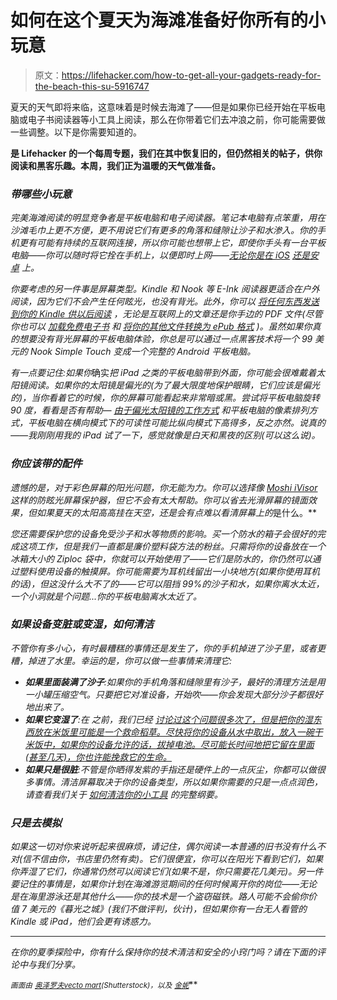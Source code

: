 # 如何在这个夏天为海滩准备好你所有的小玩意

> 原文：<https://lifehacker.com/how-to-get-all-your-gadgets-ready-for-the-beach-this-su-5916747>

夏天的天气即将来临，这意味着是时候去海滩了——但是如果你已经开始在平板电脑或电子书阅读器等小工具上阅读，那么在你带着它们去冲浪之前，你可能需要做一些调整。以下是你需要知道的。



[](http://lifehacker.com/tag/blast-from-the-past)**是 Lifehacker 的一个每周专题，我们在其中恢复旧的，但仍然相关的帖子，供你阅读和黑客乐趣。本周，我们正为温暖的天气做准备。**

### *带哪些小玩意*

*完美海滩阅读的明显竞争者是平板电脑和电子阅读器。笔记本电脑有点笨重，用在沙滩毛巾上更不方便，更不用说它们有更多的角落和缝隙让沙子和水渗入。你的手机更有可能有持续的互联网连接，所以你可能也想带上它，即使你手头有一台平板电脑——你可以随时将它拴在手机上，以便即时上网——[无论你是在 iOS](https://lifehacker.com/the-best-tethering-app-for-iphone-5865959) [还是安卓](http://lifehacker.com/the-best-tethering-app-for-android-5866160) 上。*

*你要考虑的另一件事是屏幕类型。Kindle 和 Nook 等 E-Ink 阅读器更适合在户外阅读，因为它们不会产生任何眩光，也没有背光。此外，你可以 [将任何东西发送到你的 Kindle 供以后阅读](https://lifehacker.com/how-to-send-anything-to-your-kindle-for-later-reading-5904858) ，无论是互联网上的文章还是你手边的 PDF 文件(尽管你也可以 [加载免费电子书](http://lifehacker.com/how-to-load-up-your-ereader-with-ebooks-for-free-5856977) 和 [将你的其他文件转换为 ePub 格式](http://lifehacker.com/how-can-i-convert-pdfs-and-other-ebooks-to-the-epub-for-5509965) )。虽然如果你真的想要没有背光屏幕的平板电脑体验，你总是可以通过一点黑客技术将一个 99 美元的 Nook Simple Touch 变成一个完整的 Android 平板电脑。*

*有一点要记住:如果你*确实*把 iPad 之类的平板电脑带到外面，你可能会很难戴着太阳镜阅读。如果你的太阳镜是偏光的(为了最大限度地保护眼睛，它们应该是偏光的)，当你看着它的时候，你的屏幕可能看起来非常暗或黑。尝试将平板电脑旋转 90 度，看看是否有帮助— [由于偏光太阳镜的工作方式](http://www.imore.com/2012/04/02/ipad-direct-sunlight/) 和平板电脑的像素排列方式，平板电脑在横向模式下的可读性可能比纵向模式下高得多，反之亦然。说真的——我刚刚用我的 iPad 试了一下，感觉就像是白天和黑夜的区别(可以这么说)。*

### *你应该带的配件*

*遗憾的是，对于彩色屏幕的阳光问题，你无能为力。你可以选择像 [Moshi iVisor](http://store.moshimonde.com/ivisor-ag-ipad.html) 这样的防眩光屏幕保护器，但它不会有太大帮助。你可以省去光滑屏幕的镜面效果，但如果夏天的太阳高高挂在天空，还是会有点难以看清屏幕上的*是什么。**

*您还需要保护您的设备免受沙子和水等物质的影响。买一个防水的箱子会很好的完成这项工作，但是我们一直都是廉价塑料袋方法的粉丝。只需将你的设备放在一个冰箱大小的 Ziploc 袋中，你就可以开始使用了——它们是防水的，你仍然可以通过塑料使用设备的触摸屏。你可能需要为耳机线留出一小块地方(如果你使用耳机的话)，但这没什么大不了的——它可以阻挡 99%的沙子和水，如果你离水太近，一个小洞就是个问题...你的平板电脑离水太近了。*

### *如果设备变脏或变湿，如何清洁*

*不管你有多小心，有时最糟糕的事情还是发生了，你的手机掉进了沙子里，或者更糟，掉进了水里。幸运的是，你可以做一些事情来清理它:*

*   ***如果里面装满了沙子**:如果你的手机角落和缝隙里有沙子，最好的清理方法是用一小罐压缩空气。只要把它对准设备，开始吹——你会发现大部分沙子都很好地出来了。*
*   ***如果它变湿了**:在 之前，我们已经 [讨论过这个问题很多次了，但是把你的湿东西放在米饭里可能是一个救命稻草。尽快将你的设备从水中取出，放入一碗干米饭中，如果你的设备允许的话，拔掉电池。尽可能长时间地把它留在里面(甚至几天)，你也许能挽救它的生命。](http://lifehacker.com/testimonial-rice-resurrects-even-the-most-soaked-of-ga-5435480)*
*   ***如果只是很脏**:不管是你晒得发紫的手指还是硬件上的一点灰尘，你都可以做很多事情。清洁屏幕取决于你的设备类型，所以如果你需要的只是一点点润色，请查看我们关于 [如何清洁你的小工具](http://lifehacker.com/how-to-properly-clean-all-your-gadgets-without-ruining-5875667) 的完整纲要。*

### *只是去模拟*

*如果这一切对你来说听起来很麻烦，请记住，偶尔阅读一本普通的旧书没有什么不对(信不信由你，书店里仍然有卖)。它们很便宜，你可以在阳光下看到它们，如果你弄湿了它们，你通常仍然可以阅读它们(如果不是，你只需要花几美元)。另一件要记住的事情是，如果你计划在海滩游览期间的任何时候离开你的岗位——无论是在海里游泳还是其他什么——你的技术是一个盗窃磁铁。路人可能不会偷你价值 7 美元的《暮光之城》(我们不做评判，伙计)，但如果你有一台无人看管的 Kindle 或 iPad，他们会更有诱惑力。*

* * *

*在你的夏季探险中，你有什么保持你的技术清洁和安全的小窍门吗？请在下面的评论中与我们分享。*

*<small>*画面由*</small> [<small>*奥泽罗夫*</small>](http://www.shutterstock.com/pic.mhtml?id=55864612)<small></small>*[<small>*vecto mart*</small>](http://www.shutterstock.com/pic.mhtml?id=94096855)<small>*(Shutterstock)，以及*</small> [<small>*金妮*</small>](http://www.flickr.com/photos/ginnerobot/4552277923)<small></small>**